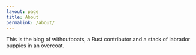 ```yaml
---
layout: page
title: About
permalink: /about/
---
```


This is the blog of withoutboats, a Rust contributor and a stack of labrador puppies in an overcoat.
